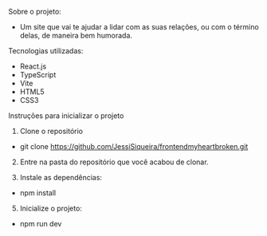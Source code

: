 Sobre o projeto:
- Um site que vai te ajudar a lidar com as suas relações, ou com o término delas, de maneira bem humorada.

Tecnologias utilizadas:

- React.js
- TypeScript
- Vite
- HTML5
- CSS3

Instruções para inicializar o projeto

1. Clone o repositório
- git clone https://github.com/JessiSiqueira/frontendmyheartbroken.git

2. Entre na pasta do repositório que você acabou de clonar.

4. Instale as dependências:
- npm install

5. Inicialize o projeto:
- npm run dev

